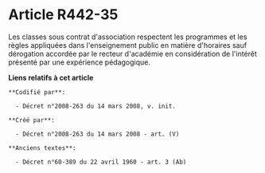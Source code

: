 # Article R442-35

Les classes sous contrat d'association respectent les programmes et les règles appliquées dans l'enseignement public en
matière d'horaires sauf dérogation accordée par le recteur d'académie en considération de l'intérêt présenté par une
expérience pédagogique.

**Liens relatifs à cet article**

	**Codifié par**:

	  - Décret n°2008-263 du 14 mars 2008, v. init.

	**Créé par**:

	  - Décret n°2008-263 du 14 mars 2008 - art. (V)

	**Anciens textes**:

	  - Décret n°60-389 du 22 avril 1960 - art. 3 (Ab)
